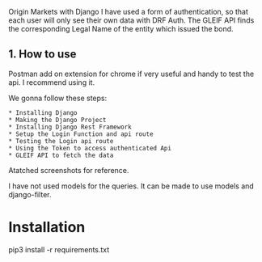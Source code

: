 Origin Markets with Django
I have used a form of authentication, so that each user will only see their own data with DRF Auth.
The GLEIF API finds the corresponding Legal Name of the entity which issued the bond.


## 1. How to use

Postman add on extension for chrome if very useful and handy to test the api. I recommend using it.

We gonna follow these steps:

    * Installing Django
    * Making the Django Project
    * Installing Django Rest Framework
    * Setup the Login Function and api route
    * Testing the Login api route
    * Using the Token to access authenticated Api
    * GLEIF API to fetch the data

Atatched screenshots for reference.

I have not used models for the queries. It can be made to use models and django-filter.

# Installation

pip3 install -r requirements.txt

